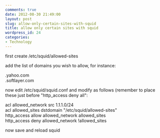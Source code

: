 ```yaml
---
comments: true
date: 2012-08-30 21:49:00
layout: post
slug: allow-only-certain-sites-with-squid
title: allow only certain sites with squid
wordpress_id: 24
categories:
- Technology
---
```


first create /etc/squid/allowed-sites




add the list of domains you wish to allow, for instance:




.yahoo.com  
.softlayer.com




now edit /etc/squid/squid.conf and modify as follows (remember to place these just before "http_access deny all":




acl allowed_network src 1.1.1.0/24  
acl allowed_sites dstdomain "/etc/squid/allowed-sites"  
http_access allow allowed_network allowed_sites  
http_access deny allowed_network !allowed_sites




now save and reload squid
